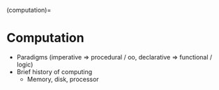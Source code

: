 (computation)=
# Computation
- Paradigms (imperative => procedural / oo, declarative => functional / logic)
- Brief history of computing
  - Memory, disk, processor

